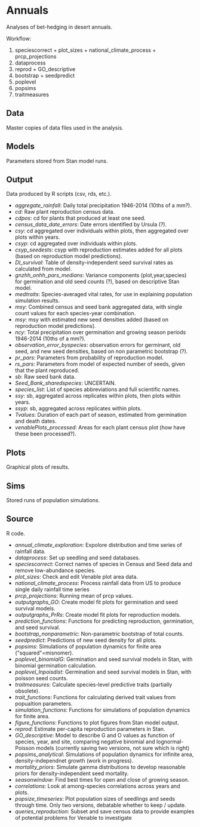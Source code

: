 # Annuals
Analyses of bet-hedging in desert annuals.

Workflow:
1. speciescorrect + plot_sizes + national_climate_process + prcp_projections
2. dataprocess
3. reprod + GO_descriptive
4. bootstrap + seedpredict
5. poplevel
6. popsims
7. traitmeasures

## Data
Master copies of data files used in the analysis.

## Models
Parameters stored from Stan model runs.

## Output
Data produced by R scripts (csv, rds, etc.).
* *aggregate_rainfall*: Daily total precipitation 1946-2014 (10ths of a mm?).
* *cd*: Raw plant reproduction census data.
* *cdpos*: cd for plants that produced at least one seed.
* *census_data_date_errors*: Date errors identified by Ursula (?).
* *csy*: cd aggregated over individuals within plots, then aggregated over plots within years.
* *csyp*: cd aggregated over individuals within plots.
* *csyp_seedests*: csyp with reproduction estimates added for all plots (based on reproduction model predictions).
* *DI_survival*: Table of density-independent seed survival rates as calculated from model.
* *gnzhh_onhh_pars_medians*: Variance components (plot,year,species) for germination and old seed counts (?), based on descriptive Stan model. 
* *medtraits*: Species-averaged vital rates, for use in explaining population simulation results. 
* *msy*: Combined census and seed bank aggregated data, with single count values for each species-year combination. 
* *msy*: msy with estimated new seed densities added (based on reproduction model predictions).
* *ncy*: Total precipitation over germination and growing season periods 1946-2014 (10ths of a mm?).
* *observation_error_byspecies*: observation errors for germinant, old seed, and new seed densities, based on non parametric bootstrap (?). 
* *pr_pars*: Parameters from probability of reproduction model.
* *rs_pars*: Parameters from model of expected number of seeds, given that the plant reproduced. 
* *sb*: Raw seed bank data.
* *Seed_Bank_sharedspecies*: UNCERTAIN.
* *species_list*: List of species abbreviations and full scientific names.
* *ssy*: sb, aggregated across replicates within plots, then plots within years.
* *ssyp*: sb, aggregated across replicates within plots.
* *Tvalues*: Duration of each part of season, estimated from germination and death dates.
* *venablePlots_processed*: Areas for each plant census plot (how have these been processed?).

## Plots
Graphical plots of results.

## Sims
Stored runs of population simulations.

## Source
R code.
* *annual_climate_exploration*: Expolore distribution and time series of rainfall data.
* *dataprocess*: Set up seedling and seed databases.
* *speciescorrect*: Correct names of species in Census and Seed data and remove low-abundance species. 
* *plot_sizes*: Check and edit Venable plot area data.
* *national_climate_process*: Process rainfall data from US to produce single daily rainfall time series
* *prcp_projections*: Running mean of prcp values.
* *outputgraphs_GO*: Create model fit plots for germination and seed survival models.
* *outputgraphs_PrRs*: Create model fit plots for reproduction models.
* *prediction_functions*: Functions for predicting reproduction, germination, and seed survival. 
* *bootstrap_nonparametric*: Non-parametric bootstrap of total counts.
* *seedpredict*: Predictions of new seed density for all plots. 
* *popsims*: Simulations of population dynamics for finite area ("squared"=misnomer). 
* *poplevel_binomialG*: Germination and seed survival models in Stan, with binomial germination calculation.
* *poplevel_lnpoisdist*: Germination and seed survival models in Stan, with poisson seed counts.
* *traitmeasures*: Calculate species-level predictive traits (partially obsolete).
* *trait_functions*: Functions for calculating derived trait values from popualtion parameters.
* *simulation_functions*: Functions for simulations of population dynamics for finite area.
* *figure_functions*: Functions to plot figures from Stan model output.
* *reprod*: Estimate per-capita reproduction parameters in Stan.
* *GO_descriptive*: Model to describe G and O values as function of species, year, and site, comparing negative binomial and lognormal-Poisson models (currently saving two versions, not sure which is right)
* *popsims_analytical*: Simulations of population dynamics for infinite area, density-independnet growth (work in progress).
* *mortality_priors*: Simulate gamma distributions to develop reasonable priors for density-independent seed mortality.
* *seasonwindow*: Find best times for open and close of growing season.
* *correlations*: Look at among-species correlations across years and plots.
* *popsize_timeseries*: Plot population sizes of seedlings and seeds through time. Only two versions, debatable whether to keep / update. 
* *queries_reproduction*: Subset and save census data to provide examples of potential problems for Venable to investigate